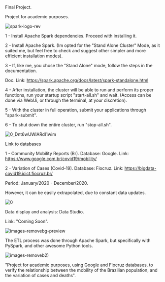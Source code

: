 

Final Project.

Project for academic purposes.


![spark-logo-rev](https://user-images.githubusercontent.com/76137086/174940667-b6b5f635-71a4-434d-8e1b-e9c8e83acee0.svg)


1 - Install Apache Spark dependencies.
Proceed with installing it.

2 - Install Apache Spark. (Im opted for the "Stand Alone Cluster" Mode, as it suited me, but feel free to check and suggest other simpler and more efficient installation modes).

3 - If, like me, you chose the "Stand Alone" mode, follow the steps in the documentation.

Doc. Link:
https://spark.apache.org/docs/latest/spark-standalone.html

4 - After installation, the cluster will be able to run and perform its proper functions, run your startup script "start-all.sh" and wait. (Access can be done via WebUi, or through the terminal, at your discretion).

5 - With the cluster in full operation, submit your applications through "spark-submit".

6 - To shut down the entire cluster, run "stop-all.sh".


![0_Dnt6wUWlARdI1wim](https://user-images.githubusercontent.com/76137086/174943043-f9a2b98b-a2eb-41db-a167-9db342350dda.png)


Link to databases

1 - Community Mobility Reports (Br).
Database: Google.
Link: https://www.google.com.br/covid19/mobility/
 
2 - Variation of Cases (Covid-19).
Database: Fiocruz.
Link: https://bigdata-covid19.icict.fiocruz.br/

Period: January/2020 - December/2020.

However, it can be easily extrapolated, due to constant data updates.


![0](https://user-images.githubusercontent.com/76137086/174943501-d5fd7b9d-31a0-41ba-bad4-cc47fb9299a4.png)


Data display and analysis: Data Studio.

Link: "Coming Soon".


 ![images-removebg-preview](https://user-images.githubusercontent.com/76137086/174942117-e71f2707-54ac-4c9d-996d-7fddb1b1f1c4.png)


The ETL process was done through Apache Spark, but specifically with PySpark, and other awesome Python tools.


![images-removeb2)](https://user-images.githubusercontent.com/76137086/174941919-db3bd0a0-cc4b-44d1-8f09-66e1b1d0b325.png)


"Project for academic purposes, using Google and Fiocruz databases, to verify the relationship between the mobility of the Brazilian population, and the variation of cases and deaths".
